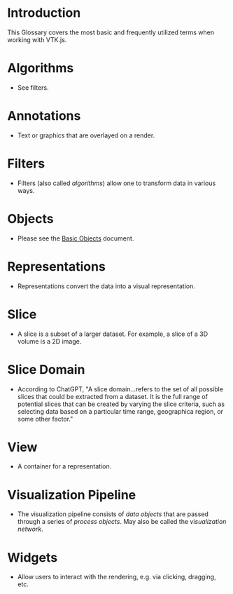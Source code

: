 # Introduction
This Glossary covers the most basic and frequently utilized terms when working with VTK.js.

# Algorithms
- See filters.

# Annotations
- Text or graphics that are overlayed on a render.

# Filters
- Filters (also called *algorithms*) allow one to transform data in various ways.

# Objects
- Please see the [Basic Objects](Basic-Objects.md) document.

# Representations
- Representations convert the data into a visual representation.

# Slice
- A slice is a subset of a larger dataset. For example, a slice of a 3D volume is a 2D image.

# Slice Domain
- According to ChatGPT, "A slice domain...refers to the set of all possible slices that could be extracted from a dataset. It is the full range of potential slices that can be created by varying the slice criteria, such as selecting data based on a particular time range, geographica region, or some other factor."

# View
- A container for a representation.

# Visualization Pipeline
- The visualization pipeline consists of *data objects* that are passed through a series of *process objects*. May also be called the *visualization network*.

# Widgets
- Allow users to interact with the rendering, e.g. via clicking, dragging, etc.